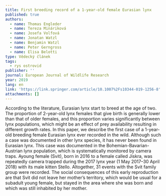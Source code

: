 ```yaml
---
title: First breeding record of a 1-year-old female Eurasian lynx
published: true
authors:
  - name: Thomas Engleder
  - name: Tereza Mináriková
  - name: Josefa Volfová
  - name: Jonatan Watzl
  - name: Benjamin Watzl
  - name: Peter Gerngross
  - name: Elisa Belotti
type: Vědecký článek
tags:
  - rys ostrovid
publisher: ''
journal: European Journal of Wildlife Research
year: 2019
lang: en
link: 'https://link.springer.com/article/10.1007%2Fs10344-019-1256-8'
attachments: []
---
```

According to the literature, Eurasian lynx start to breed at the age of two. The proportion of 2-year-old lynx females that give birth is generally lower than that of older females, and this proportion varies significantly between lynx populations, which might be an effect of prey availability resulting in different growth rates. In this paper, we describe the first case of a 1-year-old breeding female Eurasian lynx ever recorded in the wild. Although such a case was documented in other lynx species, it has never been found in Eurasian lynx. This case was documented in the Bohemian-Bavarian-Austrian lynx population, which is systematically monitored by camera traps. Ayoung female (Svit), born in 2016 to a female called Jiskra, was repeatedly camera trapped during the 2017 lynx year (1 May 2017–30 April 2018) with its male kitten Stello. Altogether, 31 events with the Svit family group were recorded. The social consequences of this early reproduction are that Svit did not leave her mother’s territory, which would be usual for a subadult young female, but stayed in the area where she was born and which was still inhabited by her mother.
